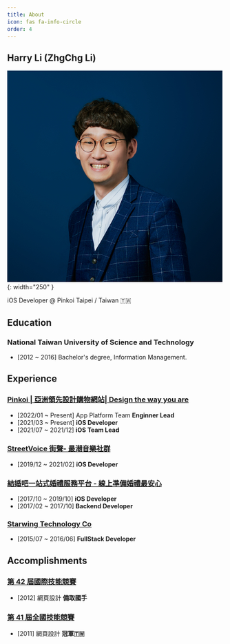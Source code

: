```yaml
---
title: About
icon: fas fa-info-circle
order: 4
---
```


## Harry Li (ZhgChg Li)
![](/assets/images/zhgchgli.jpg){: width="250" }

iOS Developer @ Pinkoi Taipei / Taiwan 🇹🇼

## Education
### National Taiwan University of Science and Technology
- [2012 ~ 2016] Bachelor's degree, Information Management.

## Experience

### [Pinkoi | 亞洲領先設計購物網站| Design the way you are](https://www.pinkoi.com/)
- [2022/01 ~ Present] App Platform Team **Enginner Lead**
- [2021/03 ~ Present] **iOS Developer**
- [2021/07 ~ 2021/12] **iOS Team Lead**

### [StreetVoice 街聲- 最潮音樂社群](https://streetvoice.com/)
- [2019/12 ~ 2021/02] **iOS Developer**

### [結婚吧一站式婚禮服務平台 - 線上準備婚禮最安心](https://www.marry.com.tw/)

- [2017/10 ~ 2019/10] **iOS Developer**
- [2017/02 ~ 2017/10] **Backend Developer**

### [Starwing Technology Co](https://digitimes.com.tw/iot/startupteam_detail.asp?sid=S2019050010)
- [2015/07 ~ 2016/06] **FullStack Developer**


## Accomplishments
### [第 42 屆國際技能競賽](https://worldskills.org/index.php)
- [2012] 網頁設計 **備取國手**

### [第 41 屆全國技能競賽](https://worldskills.org/index.php)
- [2011] 網頁設計 **冠軍🇹🇼**

